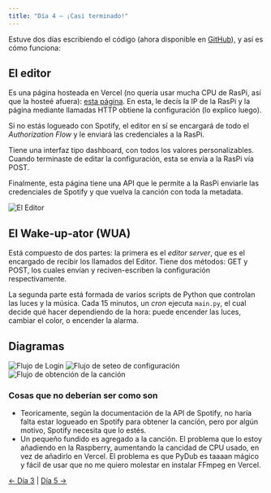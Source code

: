 ```yaml
---
title: "Día 4 — ¡Casi terminado!"
---
```


Estuve dos días escribiendo el código (ahora disponible en [GitHub](https://github.com/JuanM04/the-cloc)), y así es cómo funciona:

## El editor

Es una página hosteada en Vercel (no quería usar mucha CPU de RasPi, así que la hosteé afuera): [esta página](https://thecloc.juanm04.com). En esta, le decís la IP de la RasPi y la página mediante llamadas HTTP obtiene la configuración (lo explico luego).

Si no estás logueado con Spotify, el editor en sí se encargará de todo el *Authorization Flow* y le enviará las credenciales a la RasPi.

Tiene una interfaz tipo dashboard, con todos los valores personalizables. Cuando terminaste de editar la configuración, esta se envía a la RasPi vía POST.

Finalmente, esta página tiene una API que le permite a la RasPi enviarle las credenciales de Spotify y que vuelva la canción con toda la metadata.

![El Editor](/images/docs/the-cloc/the-editor.jpg)

## El Wake-up-ator (WUA)

Está compuesto de dos partes: la primera es el _editor server_, que es el encargado de recibir los llamados del Editor. Tiene dos métodos: GET y POST, los cuales envían y reciven-escriben la configuración respectivamente.

La segunda parte está formada de varios scripts de Python que controlan las luces y la música. Cada 15 minutos, un *cron* ejecuta `main.py`, el cual decide qué hacer dependiendo de la hora: puede encender las luces, cambiar el color, o encender la alarma.

## Diagramas

![Flujo de Login](/images/docs/the-cloc/flow_1.png)
![Flujo de seteo de configuración](/images/docs/the-cloc/flow_2.png)
![Flujo de obtención de la canción](/images/docs/the-cloc/flow_3.png)

### Cosas que no deberían ser como son

- Teoricamente, según la documentación de la API de Spotify, no haría falta estar logueado en Spotify para obtener la canción, pero por algún motivo, Spotify necesita que lo estés.
- Un pequeño fundido es agregado a la canción. El problema que lo estoy añadiendo en la Raspberry, aumentando la cancidad de CPU usado, en vez de añadirlo en Vercel. El problema es que PyDub es taaaan mágico y fácil de usar que no me quiero molestar en instalar FFmpeg en Vercel.

[&larr; Día 3](/docs/the-cloc/dia-3) | [Día 5 &rarr;](/docs/the-cloc/dia-5)